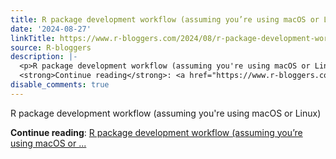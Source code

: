 ```yaml
---
title: R package development workflow (assuming you’re using macOS or Linux)
date: '2024-08-27'
linkTitle: https://www.r-bloggers.com/2024/08/r-package-development-workflow-assuming-youre-using-macos-or-linux/
source: R-bloggers
description: |-
  <p>R package development workflow (assuming you're using macOS or Linux)</p>
  <strong>Continue reading</strong>: <a href="https://www.r-bloggers.com/2024/08/r-package-development-workflow-assuming-youre-using-macos-or-linux/">R package development workflow (assuming you’re using macOS or ...
disable_comments: true
---
```

<p>R package development workflow (assuming you're using macOS or Linux)</p>
<strong>Continue reading</strong>: <a href="https://www.r-bloggers.com/2024/08/r-package-development-workflow-assuming-youre-using-macos-or-linux/">R package development workflow (assuming you’re using macOS or ...